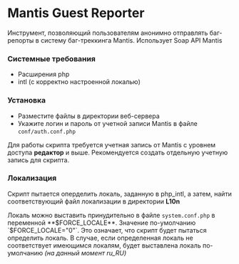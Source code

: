 # Mantis Guest Reporter
Инструмент, позволяющий пользователям анонимно отправлять баг-репорты в систему баг-треккинга Mantis.
Использует Soap API Mantis

### Системные требования
 * Расширения php
  * intl (с корректно настроенной локалью)

### Установка
 * Разместите файлы в директории веб-сервера
 * Укажите логин и пароль от учетной записи Mantis в файле `conf/auth.conf.php`

 Для работы скрипта требуется учетная запись от Mantis с уровнем доступа **редактор** и выше.
 Рекомендуется создать отдельную учетную запись для скрипта.

### Локализация
Скрипт пытается оперделить локаль, заданную в php_intl, а затем, найти соответствующий файл локализации в директории **L10n**

Локаль можно выставить принудительно в файле `system.conf.php` в переменной **$FORCE_LOCALE**.
Значение по-умолчанию `$FORCE_LOCALE="0"`. Это означает, что скрипт будет пытаться определить локаль.
В случае, если определенная локаль не соответствует имеющимся локалям, будет выставлена локаль по-умолчанию *(на данный момент ru_RU)*
